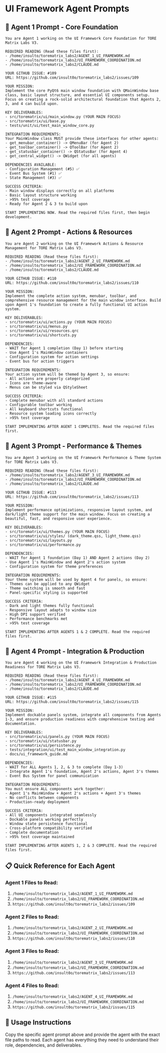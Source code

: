 # UI Framework Agent Prompts

## 🤖 Agent 1 Prompt - Core Foundation

```
You are Agent 1 working on the UI Framework Core Foundation for TORE Matrix Labs V3.

REQUIRED READING (Read these files first):
- /home/insulto/torematrix_labs2/AGENT_1_UI_FRAMEWORK.md
- /home/insulto/torematrix_labs2/UI_FRAMEWORK_COORDINATION.md
- /home/insulto/torematrix_labs2/CLAUDE.md

YOUR GITHUB ISSUE: #109
URL: https://github.com/insult0o/torematrix_labs2/issues/109

YOUR MISSION:
Implement the core PyQt6 main window foundation with QMainWindow base class, basic layout structure, and essential UI components setup. Focus on creating a rock-solid architectural foundation that Agents 2, 3, and 4 can build upon.

KEY DELIVERABLES:
- src/torematrix/ui/main_window.py (YOUR MAIN FOCUS)
- src/torematrix/ui/base.py
- tests/unit/ui/test_main_window_core.py

INTEGRATION REQUIREMENTS:
Your MainWindow class MUST provide these interfaces for other agents:
- get_menubar_container() -> QMenuBar (for Agent 2)
- get_toolbar_container() -> QToolBar (for Agent 2)
- get_statusbar_container() -> QStatusBar (for Agent 4)
- get_central_widget() -> QWidget (for all agents)

DEPENDENCIES AVAILABLE:
- Configuration Management (#5) ✅
- Event Bus System (#1) ✅  
- State Management (#3) ✅

SUCCESS CRITERIA:
- Main window displays correctly on all platforms
- Basic layout structure working
- >95% test coverage
- Ready for Agent 2 & 3 to build upon

START IMPLEMENTING NOW. Read the required files first, then begin development.
```

## 🤖 Agent 2 Prompt - Actions & Resources

```
You are Agent 2 working on the UI Framework Actions & Resource Management for TORE Matrix Labs V3.

REQUIRED READING (Read these files first):
- /home/insulto/torematrix_labs2/AGENT_2_UI_FRAMEWORK.md
- /home/insulto/torematrix_labs2/UI_FRAMEWORK_COORDINATION.md
- /home/insulto/torematrix_labs2/CLAUDE.md

YOUR GITHUB ISSUE: #110
URL: https://github.com/insult0o/torematrix_labs2/issues/110

YOUR MISSION:
Implement the complete action system, menubar, toolbar, and comprehensive resource management for the main window interface. Build upon Agent 1's foundation to create a fully functional UI action system.

KEY DELIVERABLES:
- src/torematrix/ui/actions.py (YOUR MAIN FOCUS)
- src/torematrix/ui/menus.py
- src/torematrix/ui/resources.qrc
- src/torematrix/ui/shortcuts.py

DEPENDENCIES:
- WAIT for Agent 1 completion (Day 1) before starting
- Use Agent 1's MainWindow containers
- Configuration system for action settings
- Event bus for action triggers

INTEGRATION REQUIREMENTS:
Your action system will be themed by Agent 3, so ensure:
- All actions are properly categorized
- Icons are theme-aware
- Menus can be styled via QStyleSheet

SUCCESS CRITERIA:
- Complete menubar with all standard actions
- Configurable toolbar working
- All keyboard shortcuts functional
- Resource system loading icons correctly
- >95% test coverage

START IMPLEMENTING AFTER AGENT 1 COMPLETES. Read the required files first.
```

## 🤖 Agent 3 Prompt - Performance & Themes

```
You are Agent 3 working on the UI Framework Performance & Theme System for TORE Matrix Labs V3.

REQUIRED READING (Read these files first):
- /home/insulto/torematrix_labs2/AGENT_3_UI_FRAMEWORK.md
- /home/insulto/torematrix_labs2/UI_FRAMEWORK_COORDINATION.md
- /home/insulto/torematrix_labs2/CLAUDE.md

YOUR GITHUB ISSUE: #113
URL: https://github.com/insult0o/torematrix_labs2/issues/113

YOUR MISSION:
Implement performance optimizations, responsive layout system, and dark/light theme support for the main window. Focus on creating a beautiful, fast, and responsive user experience.

KEY DELIVERABLES:
- src/torematrix/ui/themes.py (YOUR MAIN FOCUS)
- src/torematrix/ui/styles/ (dark_theme.qss, light_theme.qss)
- src/torematrix/ui/layouts.py
- src/torematrix/ui/performance.py

DEPENDENCIES:
- WAIT for Agent 1 foundation (Day 1) AND Agent 2 actions (Day 2)
- Use Agent 1's MainWindow and Agent 2's action system
- Configuration system for theme preferences

INTEGRATION REQUIREMENTS:
Your theme system will be used by Agent 4 for panels, so ensure:
- Themes can be applied to any QWidget
- Theme switching is smooth and fast
- Panel-specific styling is supported

SUCCESS CRITERIA:
- Dark and light themes fully functional
- Responsive layout adapts to window size
- High DPI support verified
- Performance benchmarks met
- >95% test coverage

START IMPLEMENTING AFTER AGENTS 1 & 2 COMPLETE. Read the required files first.
```

## 🤖 Agent 4 Prompt - Integration & Production

```
You are Agent 4 working on the UI Framework Integration & Production Readiness for TORE Matrix Labs V3.

REQUIRED READING (Read these files first):
- /home/insulto/torematrix_labs2/AGENT_4_UI_FRAMEWORK.md
- /home/insulto/torematrix_labs2/UI_FRAMEWORK_COORDINATION.md
- /home/insulto/torematrix_labs2/CLAUDE.md

YOUR GITHUB ISSUE: #115
URL: https://github.com/insult0o/torematrix_labs2/issues/115

YOUR MISSION:
Implement dockable panels system, integrate all components from Agents 1-3, and ensure production readiness with comprehensive testing and documentation.

KEY DELIVERABLES:
- src/torematrix/ui/panels.py (YOUR MAIN FOCUS)
- src/torematrix/ui/statusbar.py
- src/torematrix/ui/persistence.py
- tests/integration/ui/test_main_window_integration.py
- docs/ui_framework_guide.md

DEPENDENCIES:
- WAIT for ALL Agents 1, 2, & 3 to complete (Day 1-3)
- Integrate Agent 1's foundation, Agent 2's actions, Agent 3's themes
- Event Bus System for panel communication

INTEGRATION REQUIREMENTS:
You must ensure ALL components work together:
- Agent 1's MainWindow + Agent 2's actions + Agent 3's themes
- No conflicts between components
- Production-ready deployment

SUCCESS CRITERIA:
- All UI components integrated seamlessly
- Dockable panels working perfectly
- Window state persistence functional
- Cross-platform compatibility verified
- Complete documentation
- >95% test coverage maintained

START IMPLEMENTING AFTER AGENTS 1, 2 & 3 COMPLETE. Read the required files first.
```

## 📋 Quick Reference for Each Agent

### Agent 1 Files to Read:
1. `/home/insulto/torematrix_labs2/AGENT_1_UI_FRAMEWORK.md`
2. `/home/insulto/torematrix_labs2/UI_FRAMEWORK_COORDINATION.md` 
3. `https://github.com/insult0o/torematrix_labs2/issues/109`

### Agent 2 Files to Read:
1. `/home/insulto/torematrix_labs2/AGENT_2_UI_FRAMEWORK.md`
2. `/home/insulto/torematrix_labs2/UI_FRAMEWORK_COORDINATION.md`
3. `https://github.com/insult0o/torematrix_labs2/issues/110`

### Agent 3 Files to Read:
1. `/home/insulto/torematrix_labs2/AGENT_3_UI_FRAMEWORK.md`
2. `/home/insulto/torematrix_labs2/UI_FRAMEWORK_COORDINATION.md`
3. `https://github.com/insult0o/torematrix_labs2/issues/113`

### Agent 4 Files to Read:
1. `/home/insulto/torematrix_labs2/AGENT_4_UI_FRAMEWORK.md`
2. `/home/insulto/torematrix_labs2/UI_FRAMEWORK_COORDINATION.md`
3. `https://github.com/insult0o/torematrix_labs2/issues/115`

## 🚀 Usage Instructions

Copy the specific agent prompt above and provide the agent with the exact file paths to read. Each agent has everything they need to understand their role, dependencies, and deliverables.